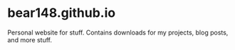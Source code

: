 # bear148.github.io
Personal website for stuff. Contains downloads for my projects, blog posts, and more stuff.